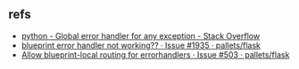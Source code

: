 ## refs

- [python - Global error handler for any exception - Stack Overflow](https://stackoverflow.com/questions/29332056/global-error-handler-for-any-exception)
- [blueprint error handler not working?? · Issue #1935 · pallets/flask](https://github.com/pallets/flask/issues/1935)
- [Allow blueprint-local routing for errorhandlers · Issue #503 · pallets/flask](https://github.com/pallets/flask/issues/503)

